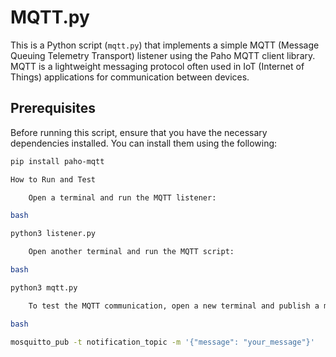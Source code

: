 # MQTT.py

This is a Python script (`mqtt.py`) that implements a simple MQTT (Message Queuing Telemetry Transport) listener using the Paho MQTT client library. MQTT is a lightweight messaging protocol often used in IoT (Internet of Things) applications for communication between devices.

## Prerequisites

Before running this script, ensure that you have the necessary dependencies installed. You can install them using the following:

```bash
pip install paho-mqtt

How to Run and Test

    Open a terminal and run the MQTT listener:

bash

python3 listener.py

    Open another terminal and run the MQTT script:

bash

python3 mqtt.py

    To test the MQTT communication, open a new terminal and publish a message to the "notification_topic" using mosquitto_pub:

bash

mosquitto_pub -t notification_topic -m '{"message": "your_message"}'
